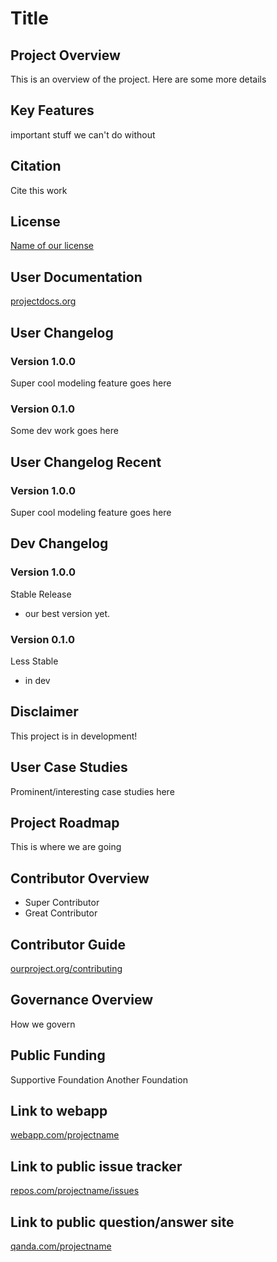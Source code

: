# Title

Project Overview
-----------------
This is an overview of the project.
Here are some more details

Key Features
-------------
important stuff we can't do without

Citation
--------
Cite this work

License
--------
[Name of our license](link/to/text.txt)

User Documentation
-------------------
[projectdocs.org](projectdocs.org)

User Changelog
---------------
### Version 1.0.0
Super cool modeling feature goes here

### Version 0.1.0
Some dev work goes here

User Changelog Recent
----------------------
### Version 1.0.0
Super cool modeling feature goes here

Dev Changelog
--------------
### Version 1.0.0
Stable Release
- our best version yet.

### Version 0.1.0
Less Stable
- in dev

Disclaimer
----------
This project is in development!

User Case Studies
--------------------
Prominent/interesting case studies here

Project Roadmap
------------------
This is where we are going

Contributor Overview
----------------------
- Super Contributor
- Great Contributor

Contributor Guide
--------------------
[ourproject.org/contributing](ourproject.org/contributing)

Governance Overview
--------------------
How we govern

Public Funding
---------------
Supportive Foundation
Another Foundation

Link to webapp
--------------
[webapp.com/projectname](webapp.com/projectname)

Link to public issue tracker
-----------------------------
[repos.com/projectname/issues](repos.com/projectname/issues)

Link to public question/answer site
-----------------------------------
[qanda.com/projectname](qanda.com/projectname)
